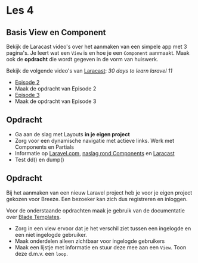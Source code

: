 # Les 4

## Basis View en Component

Bekijk de Laracast video's over het aanmaken van een simpele app met 3 pagina's. Je leert 
wat een `View` is en hoe je een `Component` aanmaakt. Maak ook de **opdracht** die wordt
gegeven in de vorm van huiswerk.

Bekijk de volgende video's van [Laracast](https://laracasts.com/): _30 days to learn laravel 11_ 
- [Episode 2](https://laracasts.com/series/30-days-to-learn-laravel-11/episodes/2)
- Maak de opdracht van Episode 2
- [Episode 3](https://laracasts.com/series/30-days-to-learn-laravel-11/episodes/3)
- Maak de opdracht van Episode 3

## Opdracht 

- Ga aan de slag met Layouts **in je eigen project**
- Zorg voor een dynamische navigatie met actieve links. Werk met Components en Partials 
- Informatie op [Laravel.com](https://laravel.com/docs/11.x), [naslag rond Components](components.md) en [Laracast](https://laracasts.com/series/30-days-to-learn-laravel-11/) 
- Test dd() en dump()

## Opdracht

Bij het aanmaken van een nieuw Laravel project heb je voor je eigen project gekozen voor Breeze. Een bezoeker kan zich 
dus registreren en inloggen. 

Voor de onderstaande opdrachten maak je gebruik van de documentatie over [Blade Templates](https://laravel.com/docs/11.x/blade).
- Zorg in een view ervoor dat je het verschil ziet tussen een ingelogde en een niet ingelogde gebruiker.
- Maak onderdelen alleen zichtbaar voor ingelogde gebruikers
- Maak een lijstje met informatie en stuur deze mee aan een `View`. Toon deze d.m.v. een `loop`.